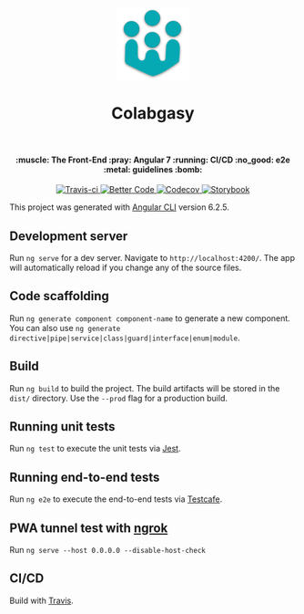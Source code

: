 <h1 align="center">
<br>
  <img src="https://raw.githubusercontent.com/raknjarasoa/colabgasy/master/src/assets/icons/icon-128x128.png" alt="Colabgasy" width="128">
  <br>
    <br>
  Colabgasy
  <br>
</h1>

<br>

<h4 align="center">:muscle: The Front-End :pray: Angular 7 :running: CI/CD :no_good: e2e :metal: guidelines :bomb:</h4>

<p align="center">
  <a href="https://travis-ci.com/raknjarasoa/colabgasy" target="_blank" rel="noopener noreferrer">
    <img src="https://travis-ci.com/raknjarasoa/colabgasy.svg?branch=master" alt="Travis-ci">
  </a>

  <a href="https://bettercodehub.com/results/raknjarasoa/colabgasy" target="_blank" rel="noopener noreferrer">
    <img src="https://bettercodehub.com/edge/badge/raknjarasoa/colabgasy?branch=master" alt="Better Code">
  </a>

  <a href="https://codecov.io/gh/raknjarasoa/colabgasy" target="_blank" rel="noopener noreferrer">
    <img src="https://codecov.io/gh/raknjarasoa/colabgasy/branch/master/graph/badge.svg" alt="Codecov"/>
  </a>
      
  <a href="https://colabsgasy.herokuapp.com" target="_blank" rel="noopener noreferrer">
    <img src="https://github.com/storybooks/press/raw/master/badges/storybook.svg?sanitize=true" alt="Storybook" style="max-width:100%;">
  </a>
</p>

This project was generated with [Angular CLI](https://github.com/angular/angular-cli) version 6.2.5.

## Development server

Run `ng serve` for a dev server. Navigate to `http://localhost:4200/`. The app will automatically reload if you change any of the source files.

## Code scaffolding

Run `ng generate component component-name` to generate a new component. You can also use `ng generate directive|pipe|service|class|guard|interface|enum|module`.

## Build

Run `ng build` to build the project. The build artifacts will be stored in the `dist/` directory. Use the `--prod` flag for a production build.

## Running unit tests

Run `ng test` to execute the unit tests via [Jest](https://jestjs.io/docs/en/getting-started).

## Running end-to-end tests

Run `ng e2e` to execute the end-to-end tests via [Testcafe](https://devexpress.github.io/testcafe/documentation/getting-started).

## PWA tunnel test with [ngrok](https://dashboard.ngrok.com/get-started)

Run `ng serve --host 0.0.0.0 --disable-host-check`

## CI/CD

Build with [Travis](https://travis-ci.com/raknjarasoa/colabgasy).
